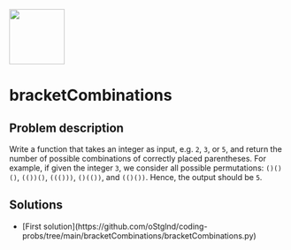 <img src="https://coderbytestaticimages.s3.amazonaws.com/consumer-v2/nav/coderbyte_logo_digital_multi_light.png" width="100" />

# bracketCombinations

## Problem description

Write a function that takes an integer as input, e.g. `2`, `3`, or `5`, and return the number of possible combinations of correctly placed parentheses. For example, if given the integer `3`, we consider all possible permutations: `()()()`, `(())()`, `((()))`, `()(())`, and `(()())`. Hence, the output should be `5`.

## Solutions

<ul>
  <li>[First solution](https://github.com/oStglnd/coding-probs/tree/main/bracketCombinations/bracketCombinations.py)</li>
</ul>